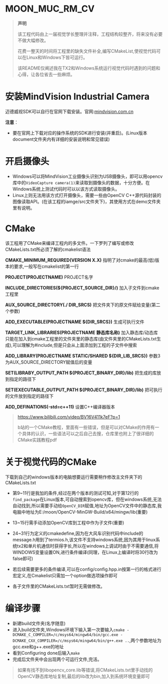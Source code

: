 # MOON_MUC_RM_CV

> **声明**	
>
>  该工程代码由上一届视觉学长整理并注释，工程结构较整齐，将来没有必要不做大幅修改。
>
> 花费一整天的时间将工程里的缺失文件补全,编写CMakeList,使视觉代码可以在Linux和Windows下皆可运行。
>
> 该README仅阐述我在TX2和Windows系统运行视觉代码时遇到的问题和心得，让各位省去一些麻烦。

# 安装MindVision Industrial Camera

迈德威视SDK可以自行在官网下载安装。官网:[mindvision.com.cn](https://mindvision.com.cn/)

**注意**：

- 要在官网上下载对应的操作系统的SDK进行安装(并重启)。(Linux版本document文件夹内有详细的安装说明和常见错误)

# 开启摄像头

- Windows可以将MindVision工业摄像头识别为USB摄像头，即可以用opencv库中的`VideoCapture camera(1)`来读取到摄像头的数据，十分方便。在Windows系统上测试代码时可以以该方式读取摄像头。
- Linux上则无法用该方式打开摄像头，需要一些由OpenCV C++源代码封装的图像读取API。(在该工程的iamge/src文件夹下)，其使用方式在demo文件夹里有说明。

# CMake

该工程用了CMake来编译工程内的多文件。一下罗列了编写或修改CMakeLists.txt所必须了解的cmakelist语法

**CMAKE_MINIMUM_REQUIRED(VERSION X.X)**                       指明了对cmake的最高(低)版本的要求,一般写在cmakelist的第一行

**PROJECT(PROJECTNAME)**                                                               PROJECT名字

**INCLUDE_DIRECTORIES(${PROJECT_SOURCE_DIR}/)**             加入子文件到cmake工程里

**AUX_SOURCE_DIRECTORY(./ DIR_SRCS)**                                      把文件夹下的原文件赋给变量(第二个参数)

**ADD_EXECUTABLE(PROJECTNAME ${DIR_SRCS})**                      生成可执行文件

**TARGET_LINK_LIBRARIES(PROJECTNAME 静态库名称)**             加入静态库/动态库  只能在加入到cmake工程里的文件夹里的静态库(由文件夹里的CMakeLists.txt生成),可以理解为#include,但是只会从上面添加到工程的子文件中搜索

**ADD_LIBRARY(PROJECTNAME STATIC/SHARED ${DIR_LIB_SRCS})**        参数3为AUX_SOURCE_DIRECTORY赋值后的变量

**SET(LIBRABY_OUTPUT_PATH ${PROJECT_BINARY_DIR}/lib)**             把生成的库放到指定的路径下

**SET(EXECUTABLE_OUTPUT_PATH ${PROJECT_BINARY_DIR}/lib)**      把可执行的文件放到指定的路径下

 **ADD_DEFINATIONS(-std=c++11)**                                          			设置C++编译器版本

> https://www.bilibili.com/video/BV16V411k7eF?p=1
>
> b站的一个CMake教程，里面有一些错误，但是可以对CMake的作用有一个具体的认识，一些语法可以之后自己去搜，仓库里也附上了很详细的CMake实践教程pdf

# 关于视觉代码的CMake

下载到自己的windows版本的电脑想要运行需要稍作修改主文件夹下的CMakeLists.txt

- 第9~11行是我加的条件,经过在两个版本的测试可知,对于第12行的`find_package`在Linux版本,可自动搜索到opencv库，但在windows系统,无法自动找到,所以需要手动给`OpenCV_DIR`赋值,地址为OpenCV文件中的静态库,我电脑中地址为E:/moon/OpenCV-MinGW-Build/x64/mingw/lib(重要)
- 13~15行需手动添加OpenCV库到工程中作为子文件(重要)
- 24~31行为定义的cmakedefine,因为在大风车识别代码中include的message.h用到了termios.h,该文件不支持windows系统,因为其用于linux系统tx2和单片机通信时获得字长,所以在windows上调试时由于不需要通信,将WINDOWS变量设置ON,进行条件编译(同理，在Linux上编译时将30行改为false即可)

- 若后续需要更多的条件编译,可以在config/config.hpp.in按第一行的格式进行宏定义,在Cmakelist只需加一个option做选项操作即可
- 各子文件里的CMakeLists.txt暂时无需做修改。

# 编译步骤

- 新建build文件夹(名字随意)
- 进入build文件夹,Windows环境下输入第一次要输入`cmake -DCMAKE_C_COMPILER=/c/msys64/mingw64/bin/gcc.exe -DCMAKE_CXX_COMPILER=/c/msys64/mingw64/bin/g++.exe ..`,两个参数地址为gcc.exe和g++.exe的地址
- 看到Configuring done后输入`make`
- 完成后文件夹中会出现两个可运行文件,完活。



> 如果有找不到libopencv_core.lib等错误,将CMakeLists.txt里手动找的OpenCV静态库地址复制,最后的lib改为bin,加入到系统环境变量即可
